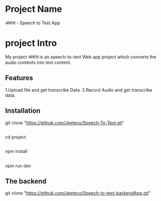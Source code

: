# Project Name
आवाज़ - Speech to Text App

# project Intro
My project आवाज़ is an speech-to-text Web app project which converts the audio contents into text content.

## Features

1.Upload file  and get transcribe Data.
2.Record Audio and get transcribe data.

## Installation

git clone "https://github.com/Jeeteco/Speech-To-Text.git"

##
cd project
##
npm install
##
npm run dev

## The backend
git clone "https://github.com/Jeeteco/Speech-to-text-backendApp.git"